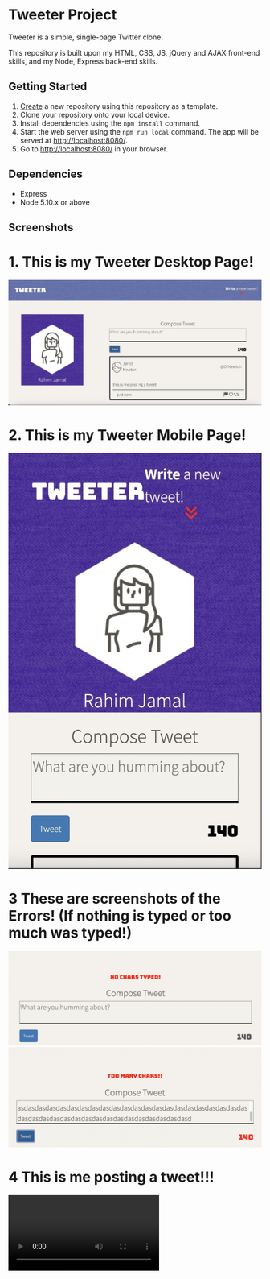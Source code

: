 # Tweeter Project

Tweeter is a simple, single-page Twitter clone.

This repository is built upon my HTML, CSS, JS, jQuery and AJAX front-end skills, and my Node, Express back-end skills.

## Getting Started

1. [Create](https://docs.github.com/en/repositories/creating-and-managing-repositories/creating-a-repository-from-a-template) a new repository using this repository as a template.
2. Clone your repository onto your local device.
3. Install dependencies using the `npm install` command.
3. Start the web server using the `npm run local` command. The app will be served at <http://localhost:8080/>.
4. Go to <http://localhost:8080/> in your browser.

## Dependencies

- Express
- Node 5.10.x or above

## Screenshots
# 1. This is my Tweeter Desktop Page!
!["Tweeter Desktop Page"](./public/images/DesktopView.jpeg) 
# 2. This is my Tweeter Mobile Page! 
!["Tweeter Mobile Pagee"](./public/images/Mobile%20View.jpeg)
# 3 These are screenshots of the Errors! (If nothing is typed or too much was typed!)
!["Screenshot of no chars error"](./public/images/NoCharsTypedError.png)
!["Screenshot of too many chars error"](./public/images/tooManyCharsError.png)
# 4 This is me posting a tweet!!!
!["GIF of posting the tweet"](https://github.com/RahimCoding/tweeter/blob/master/public/images/gifOfPostingATweet.mp4)



